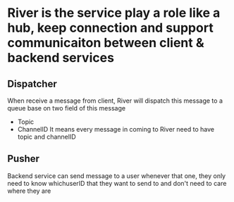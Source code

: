 # River is the service play a role like a hub, keep connection and support communicaiton between client & backend services
## Dispatcher
When receive a message from client, River will dispatch this message to a queue base on two field of this message
+ Topic
+ ChannelID
It means every message in coming to River need to have topic and channelID
## Pusher
Backend service can send message to a user whenever that one, they only need to know whichuserID
that they want to send to and don't need to care where they are

